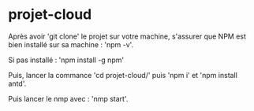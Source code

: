 # projet-cloud

Après avoir 'git clone' le projet sur votre machine, s'assurer que NPM est bien installé sur sa machine : 'npm -v'.

Si pas installé : 'npm install -g npm'

Puis, lancer la commance 'cd projet-cloud/' puis 'npm i' et 'npm install antd'.

Puis lancer le nmp avec : 'nmp start'.
